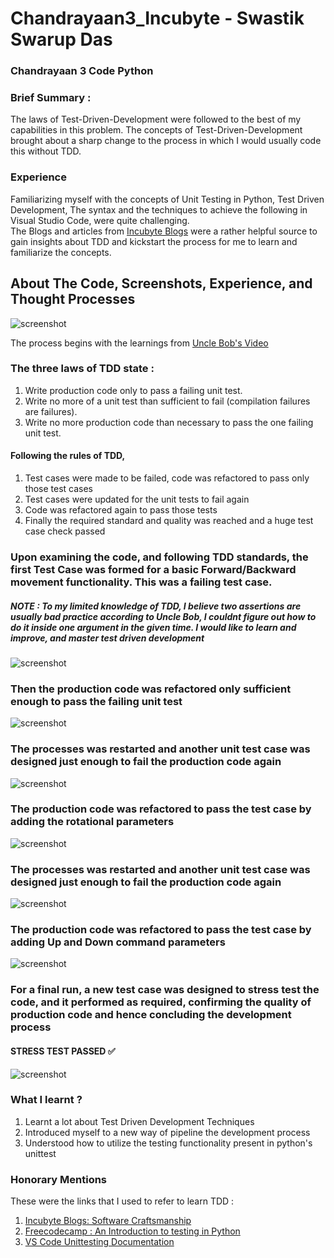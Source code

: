 # Chandrayaan3_Incubyte - Swastik Swarup Das
<h3 align="left">Chandrayaan 3 Code Python</h3>
<p align="Left">
  
### Brief Summary :
  The laws of Test-Driven-Development were followed to the best of my capabilities in this problem. The concepts of Test-Driven-Development brought about a sharp change to the process in which I would usually code this without TDD.
### Experience 
Familiarizing myself with the concepts of Unit Testing in Python, Test Driven Development, The syntax and the techniques to achieve the following in Visual Studio Code, were quite challenging. <br/> The Blogs and articles from  <a href="https://blog.incubyte.co/tags/software-craftsmanship/">Incubyte Blogs</a> were a rather helpful source to gain insights about TDD and kickstart the process for me to learn and familiarize the concepts.
<br/>
</div>

## About The Code, Screenshots, Experience, and Thought Processes
![screenshot](Screenshots/Chandrayaan3_Incubyte.png)

The process begins with the learnings from <a href="https://www.youtube.com/watch?v=qkblc5WRn-U">Uncle Bob's Video </a> <br/>

### The three laws of TDD state : 
1. Write production code only to pass a failing unit test.
2. Write no more of a unit test than sufficient to fail (compilation failures are failures).
3. Write no more production code than necessary to pass the one failing unit test.   

#### Following the rules of TDD, 
1. Test cases were made to be failed, code was refactored to pass only those test cases
2. Test cases were updated for the unit tests to fail again
3. Code was refactored again to pass those tests
4. Finally the required standard and quality was reached and a huge test case check passed

### Upon examining the code, and following TDD standards, the first Test Case was formed for a basic Forward/Backward movement functionality. This was a failing test case.

##### <i> NOTE : To my limited knowledge of TDD, I believe two assertions are usually bad practice according to Uncle Bob, I couldnt figure out how to do it inside one argument in the given time. I would like to learn and improve, and master test driven development</i>

![screenshot](Screenshots/TestCase%231FailingBasicForwardBackwardCommit.png)

### Then the production code was refactored only sufficient enough to pass the failing unit test

![screenshot](Screenshots/TestCase%231ForwardBackwardCommit.png)

### The processes was restarted and another unit test case was designed just enough to fail the production code again

![screenshot](Screenshots/TestCase%232FailingRotationCommit.png)

### The production code was refactored to pass the test case by adding the rotational parameters

![screenshot](Screenshots/TestCase%232RefactoringRotationCommit.png)

### The processes was restarted and another unit test case was designed just enough to fail the production code again

![screenshot](Screenshots/TestCase%233FailingUpDownCommit.png)

### The production code was refactored to pass the test case by adding Up and Down command parameters

![screenshot](Screenshots/TestCase%233RefactoringCodeUpDownCommit.png)

### For a final run, a new test case was designed to stress test the code, and it performed as required, confirming the quality of production code and hence concluding the development process

#### STRESS TEST PASSED ✅

![screenshot](Screenshots/Test%20Commit%20%23%20Final%20Huge%20Testcase%20Check%20PASSED.png)

### What I learnt ? 

1. Learnt a lot about Test Driven Development Techniques
2. Introduced myself to a new way of pipeline the development process
3. Understood how to utilize the testing functionality present in python's unittest

### Honorary Mentions 

These were the links that I used to refer to learn TDD : 
1. <a href="https://blog.incubyte.co/tags/software-craftsmanship/">Incubyte Blogs: Software Craftsmanship</a>
2. <a href="https://www.freecodecamp.org/news/an-introduction-to-testing-in-python/">Freecodecamp : An Introduction to testing in Python</a>
3. <a href="https://code.visualstudio.com/docs/python/testing">VS Code Unittesting Documentation</a>
